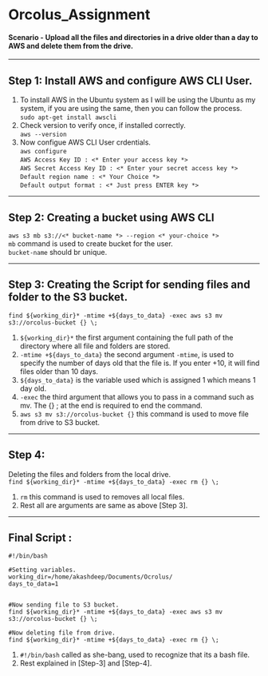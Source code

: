 # Orcolus_Assignment
<h4> Scenario - Upload all the files and directories in a drive older than a day to AWS and delete them from the drive. </h4>

---

## Step 1: Install AWS and configure AWS CLI User.
1. To install AWS in the Ubuntu system as I will be using the Ubuntu as my system, if you are using the same, then you can follow the process. <br>
   ``` sudo apt-get install awscli ```
2. Check version to verify once, if installed correctly. <br>
   ``` aws --version ```
3. Now configue AWS CLI User crdentials. <br>
   ``` aws configure ``` <br>
   ``` AWS Access Key ID : <* Enter your access key *> ``` <br>
   ``` AWS Secret Access Key ID : <* Enter your secret access key *> ``` <br>
   ``` Default region name : <* Your Choice *> ``` <br>
   ``` Default output format : <* Just press ENTER key *> ```
   
---

## Step 2: Creating a bucket using AWS CLI
``` aws s3 mb s3://<* bucket-name *> --region <* your-choice *> ``` <br>
``` mb ``` command is used to create bucket for the user. <br>
``` bucket-name ``` should br unique. 

---

## Step 3: Creating the Script for sending files and folder to the S3 bucket.
``` find ${working_dir}* -mtime +${days_to_data} -exec aws s3 mv s3://orcolus-bucket {} \; ``` <br>
1. ``` ${working_dir}* ``` the first argument containing the full path of the directory where all file and folders are stored. <br>
2. ``` -mtime +${days_to_data} ``` the second argument ``` -mtime ```, is used to specify the number of days old that the file is. If you enter +10, it will find files older than 10 days. <br>
3. ``` ${days_to_data} ``` is the variable used which is assigned 1 which means 1 day old. <br>
4. ``` -exec ``` the third argument that allows you to pass in a command such as mv. The {} \; at the end is required to end the command. <br>
5. ``` aws s3 mv s3://orcolus-bucket {} ``` this command is used to move file from drive to S3 bucket. 

--- 

## Step 4:
Deleting the files and folders from the local drive. <br>
``` find ${working_dir}* -mtime +${days_to_data} -exec rm {} \; ``` <br>
1. ``` rm ``` this command is used to removes all local files. <br>
2. Rest all are arguments are same as above [Step 3].

--- 

## Final Script : 
``` 
#!/bin/bash

#Setting variables.
working_dir=/home/akashdeep/Documents/Ocrolus/
days_to_data=1


#Now sending file to S3 bucket.
find ${working_dir}* -mtime +${days_to_data} -exec aws s3 mv s3://orcolus-bucket {} \;

#Now deleting file from drive.
find ${working_dir}* -mtime +${days_to_data} -exec rm {} \;

``` 
1. ``` #!/bin/bash ``` called as she-bang, used to recognize that its a bash file.
2. Rest explained in [Step-3] and [Step-4].





